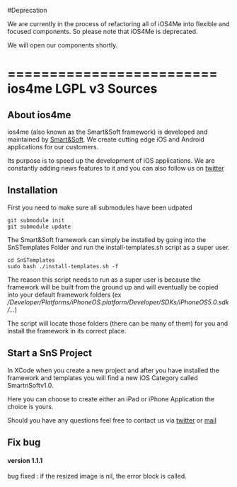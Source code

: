 #Deprecation

We are currently in the process of refactoring all of iOS4Me into flexible and focused components. So please note that iOS4Me is deprecated.

We will open our components shortly.

=========================
ios4me LGPL v3 Sources
=========================

About ios4me
------------

ios4me (also known as the Smart&Soft framework) is developed and maintained by [Smart&Soft](www.smartnsoft.com). We create cutting edge iOS and Android applications for our customers.

Its purpose is to speed up the development of iOS applications. We are constantly adding news features to it and you can also follow us on [twitter](https://twitter.com/#!/i0s4me)

Installation
------------

First you need to make sure all submodules have been udpated

	git submodule init
	git submodule update 

The Smart&Soft framework can simply be installed by going into the SnSTemplates Folder and run the install-templates.sh script as a super user.

	cd SnSTemplates
	sudo bash ./install-templates.sh -f
	

The reason this script needs to run as a super user is because the framework will be built from the ground up and will eventually be copied into your default framework folders (ex */Developer/Platforms/iPhoneOS.platform/Developer/SDKs/iPhoneOS5.0.sdk/...*)

The script will locate those folders (there can be many of them) for you and install the framework in its correct place.

Start a SnS Project
-------------------

In XCode when you create a new project and after you have installed the framework and templates you will find a new iOS Category called SmartnSoftv1.0. 

Here you can choose to create either an iPad or iPhone Application the choice is yours. 

Should you have any questions feel free to contact us via [twitter](https://twitter.com/#!/i0s4me) or [mail](mailto:sebastien@smartnsoft.com)


Fix bug
-------------------

#### version 1.1.1

bug fixed : if the resized image is nil, the error block is called. 
